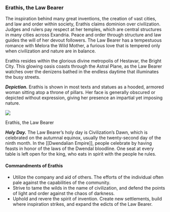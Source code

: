 ### Erathis, the Law Bearer

The inspiration behind many great inventions, the creation of vast cities, and law and order within society, Erathis claims dominion over civilization. Judges and rulers pay respect at her temples, which are central structures in many cities across Exandria. Peace and order through structure and law guides the will of her devout followers. The Law Bearer has a tempestuous romance with Melora the Wild Mother, a furious love that is tempered only when civilization and nature are in balance.

Erathis resides within the glorious divine metropolis of Hestavar, the Bright City. This glowing oasis coasts through the Astral Plane, as the Law Bearer watches over the denizens bathed in the endless daytime that illuminates the busy streets.

**_Depiction._** Erathis is shown in most texts and statues as a hooded, armored woman sitting atop a throne of pillars. Her face is generally obscured or depicted without expression, giving her presence an impartial yet imposing nature.

[![](https://media.dndbeyond.com/compendium-images/egtw/yDOyqyOocErRgYJK/01-08.png)](https://media.dndbeyond.com/compendium-images/egtw/yDOyqyOocErRgYJK/01-08.png)

Erathis, the Law Bearer

**_Holy Day._** The Law Bearer’s holy day is Civilization’s Dawn, which is celebrated on the autumnal equinox, usually the twenty-second day of the ninth month. In the [[Dwendalian Empire]], people celebrate by having feasts in honor of the laws of the Dwendal bloodline. One seat at every table is left open for the king, who eats in spirit with the people he rules.

#### Commandments of Erathis

-   Utilize the company and aid of others. The efforts of the individual often pale against the capabilities of the community.
-   Strive to tame the wilds in the name of civilization, and defend the points of light and order against the chaos of darkness.
-   Uphold and revere the spirit of invention. Create new settlements, build where inspiration strikes, and expand the edicts of the Law Bearer.